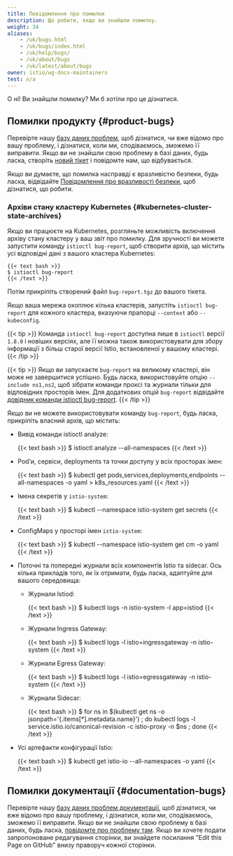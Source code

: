 ```yaml
---
title: Повідомлення про помилки
description: Що робити, якщо ви знайшли помилку.
weight: 34
aliases:
    - /uk/bugs.html
    - /uk/bugs/index.html
    - /uk/help/bugs/
    - /uk/about/bugs
    - /uk/latest/about/bugs
owner: istio/wg-docs-maintainers
test: n/a
---
```


О ні! Ви знайшли помилку? Ми б хотіли про це дізнатися.

## Помилки продукту {#product-bugs}

Перевірте нашу [базу даних проблем](https://github.com/istio/istio/issues/), щоб дізнатися, чи вже відомо про вашу проблему, і дізнатися, коли ми, сподіваємось, зможемо її виправити. Якщо ви не знайшли свою проблему в базі даних, будь ласка, створіть [новий тікет](https://github.com/istio/istio/issues/new/choose) і повідомте нам, що відбувається.

Якщо ви думаєте, що помилка насправді є вразливістю безпеки, будь ласка, відвідайте [Повідомлення про вразливості безпеки](/docs/releases/security-vulnerabilities/), щоб дізнатися, що робити.

### Архіви стану кластеру Kubernetes {#kubernetes-cluster-state-archives}

Якщо ви працюєте на Kubernetes, розгляньте можливість включення архіву стану кластеру у ваш звіт про помилку. Для зручності ви можете запустити команду `istioctl bug-report`, щоб створити архів, що містить усі відповідні дані з вашого кластера Kubernetes:

    {{< text bash >}}
    $ istioctl bug-report
    {{< /text >}}

Потім прикріпіть створений файл `bug-report.tgz` до вашого тікета.

Якщо ваша мережа охоплює кілька кластерів, запустіть `istioctl bug-report` для кожного кластера, вказуючи прапорці `--context` або `--kubeconfig`.

{{< tip >}}
Команда `istioctl bug-report` доступна лише в `istioctl` версії `1.8.0` і новіших версіях, але її можна також використовувати для збору інформації з більш старої версії Istio, встановленої у вашому кластері.
{{< /tip >}}

{{< tip >}}
Якщо ви запускаєте `bug-report` на великому кластері, він може не завершитися успішно. Будь ласка, використовуйте опцію `--include ns1,ns2`, щоб зібрати команди проксі та журнали тільки для відповідних просторів імен. Для додаткових опцій `bug-report` відвідайте [довідник команди istioctl bug-report](/docs/reference/commands/istioctl/#istioctl-bug-report).
{{< /tip >}}

Якщо ви не можете використовувати команду `bug-report`, будь ласка, прикріпіть власний архів, що містить:

* Вивід команди istioctl analyze:

    {{< text bash >}}
    $ istioctl analyze --all-namespaces
    {{< /text >}}

* Podʼи, сервіси, deployments та точки доступу у всіх просторах імен:

    {{< text bash >}}
    $ kubectl get pods,services,deployments,endpoints --all-namespaces -o yaml > k8s_resources.yaml
    {{< /text >}}

* Імена секретів у `istio-system`:

    {{< text bash >}}
    $ kubectl --namespace istio-system get secrets
    {{< /text >}}

* ConfigMaps у просторі імен `istio-system`:

    {{< text bash >}}
    $ kubectl --namespace istio-system get cm -o yaml
    {{< /text >}}

* Поточні та попередні журнали всіх компонентів Istio та sidecar. Ось кілька прикладів того, як їх отримати, будь ласка, адаптуйте для вашого середовища:

    * Журнали Istiod:

        {{< text bash >}}
        $ kubectl logs -n istio-system -l app=istiod
        {{< /text >}}

    * Журнали Ingress Gateway:

        {{< text bash >}}
        $ kubectl logs -l istio=ingressgateway -n istio-system
        {{< /text >}}

    * Журнали Egress Gateway:

        {{< text bash >}}
        $ kubectl logs -l istio=egressgateway -n istio-system
        {{< /text >}}

    * Журнали Sidecar:

        {{< text bash >}}
        $ for ns in $(kubectl get ns -o jsonpath='{.items[*].metadata.name}') ; do kubectl logs -l service.istio.io/canonical-revision -c istio-proxy -n $ns ; done
        {{< /text >}}

* Усі артефакти конфігурації Istio:

    {{< text bash >}}
    $ kubectl get istio-io --all-namespaces -o yaml
    {{< /text >}}

## Помилки документації {#documentation-bugs}

Перевірте нашу [базу даних проблем документації](https://github.com/istio/istio.io/issues/), щоб дізнатися, чи вже відомо про вашу проблему, і дізнатися, коли ми, сподіваємось, зможемо її виправити. Якщо ви не знайшли свою проблему в базі даних, будь ласка, [повідомте про проблему там](https://github.com/istio/istio.io/issues/new). Якщо ви хочете подати запропоноване редагування сторінки, ви знайдете посилання "Edit this Page on GitHub" внизу праворуч кожної сторінки.
